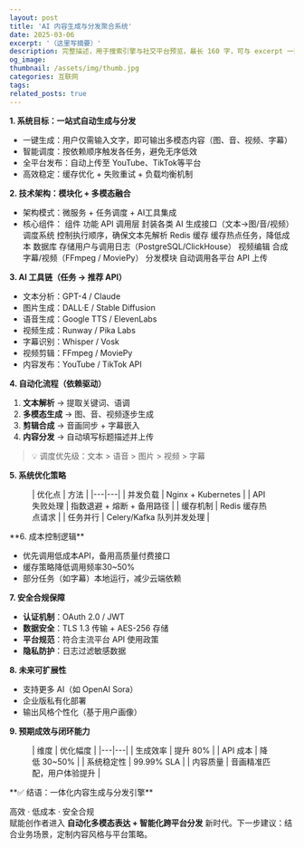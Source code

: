 ```yaml
---
layout: post
title: 'AI 内容生成与分发聚合系统'
date: 2025-03-06
excerpt: '（这里写摘要）'
description: 完整描述，用于搜索引擎与社交平台预览，最长 160 字，可与 excerpt 一致
og_image: 
thumbnail: /assets/img/thumb.jpg
categories: 互联网
tags: 
related_posts: true
---
```


**1. 系统目标：一站式自动生成与分发**

- 一键生成：用户仅需输入文字，即可输出多模态内容（图、音、视频、字幕）
- 智能调度：按依赖顺序触发各任务，避免无序低效
- 全平台发布：自动上传至 YouTube、TikTok等平台
- 高效稳定：缓存优化 + 失败重试 + 负载均衡机制

**2. 技术架构：模块化 + 多模态融合**

- 架构模式：微服务 + 任务调度 + AI工具集成
- 核心组件： 组件 功能 API 调用层 封装各类 AI 生成接口（文本→图/音/视频） 调度系统 控制执行顺序，确保文本先解析 Redis 缓存 缓存热点任务，降低成本 数据库 存储用户与调用日志（PostgreSQL/ClickHouse） 视频编辑 合成字幕/视频（FFmpeg / MoviePy） 分发模块 自动调用各平台 API 上传

**3. AI 工具链（任务 → 推荐 API）**

- 文本分析：GPT-4 / Claude
- 图片生成：DALL·E / Stable Diffusion
- 语音生成：Google TTS / ElevenLabs
- 视频生成：Runway / Pika Labs
- 字幕识别：Whisper / Vosk
- 视频剪辑：FFmpeg / MoviePy
- 内容发布：YouTube / TikTok API

**4. 自动化流程（依赖驱动）**

1. **文本解析** → 提取关键词、语调
2. **多模态生成** → 图、音、视频逐步生成
3. **剪辑合成** → 音画同步 + 字幕嵌入
4. **内容分发** → 自动填写标题描述并上传

> 💡 调度优先级：文本 &gt; 语音 &gt; 图片 &gt; 视频 &gt; 字幕

**5. 系统优化策略**

<figure class="wp-block-table">| 优化点 | 方法 |
|---|---|
| 并发负载 | Nginx + Kubernetes |
| API 失败处理 | 指数退避 + 熔断 + 备用路径 |
| 缓存机制 | Redis 缓存热点请求 |
| 任务并行 | Celery/Kafka 队列并发处理 |

</figure>**6. 成本控制逻辑**

- 优先调用低成本API，备用高质量付费接口
- 缓存策略降低调用频率30~50%
- 部分任务（如字幕）本地运行，减少云端依赖

**7. 安全合规保障**

- **认证机制**：OAuth 2.0 / JWT
- **数据安全**：TLS 1.3 传输 + AES-256 存储
- **平台规范**：符合主流平台 API 使用政策
- **隐私防护**：日志过滤敏感数据

**8. 未来可扩展性**

- 支持更多 AI（如 OpenAI Sora）
- 企业版私有化部署
- 输出风格个性化（基于用户画像）

**9. 预期成效与闭环能力**

<figure class="wp-block-table">| 维度 | 优化幅度 |
|---|---|
| 生成效率 | 提升 80% |
| API 成本 | 降低 30~50% |
| 系统稳定性 | 99.99% SLA |
| 内容质量 | 音画精准匹配，用户体验提升 |

</figure>**✅ 结语：一体化内容生成与分发引擎**

高效 · 低成本 · 安全合规  
赋能创作者进入 **自动化多模态表达 + 智能化跨平台分发** 新时代。下一步建议：结合业务场景，定制内容风格与平台策略。